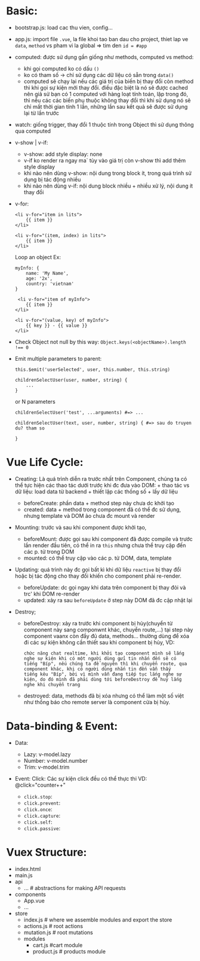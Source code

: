 # Basic:
- bootstrap.js: load cac thu vien, config...
- app.js: import file `.vue`, la file khoi tao ban dau cho project, thiet lap ve `data`, `method` vs pham vi la global => tim den `id = #app` 

- computed: được sử dụng gần giống như methods, computed vs method:
    + khi gọi computed ko có dấu `()`
    + ko có tham số -> chỉ sử dụng các dữ liệu có sẵn trong `data()`
    + computed sẽ chạy lại nếu các giá trị của biến bị thay đổi còn method thì khi gọi sự kiện mới thay đổi. điều đặc biệt là nó sẽ được 
    cached nên giả sử bạn có 1 computed với hàng loạt tính toán, lặp trong đó, thì nếu các các biến phụ thuộc không thay đổi thì khi sử 
    dụng nó sẽ chỉ mất thời gian tính 1 lần, những lần sau kết quả sẽ được sử dụng lại từ lần trước
    
- watch: giống trigger, thay đổi 1 thuộc tính trong Object thì sử dụng thông qua computed

- v-show | v-if:
    + v-show: add style display: none    
    + v-if ko render ra ngay ma` tùy vào giá trị còn v-show thì add thêm style display 
    + khi nào nên dùng v-show: nội dung trong block ít, trong quá trình sử dụng bị tác động nhiều    
    + khi nào nên dùng v-if: nội dung block nhiều + nhiều xử lý, nội dung ít thay đổi
- v-for:
    ```
    <li v-for="item in lits">
        {{ item }}
    </li>
    ```
    ```
    <li v-for="(item, index) in lits">
        {{ item }}
    </li>
    ```
    Loop an object Ex:
    
    ```
    myInfo: {
        name: 'My Name',
        age: '2x',
        country: 'vietnam'
    }
    
     <li v-for="item of myInfo">
        {{ item }}
    </li>
    
    <li v-for="(value, key) of myInfo">
        {{ key }} - {{ value }}
    </li>
    ```
- Check Object not null by this way:
    ```Object.keys(<objectName>).length !== 0```
    
- Emit multiple parameters to parent:
    ```
    this.$emit('userSelected', user, this.number, this.string)
    
    childrenSelectUser(user, number, string) {
        ...
    }
    ``` 
    or N parameters
    ```
    childrenSelectUser('test', ...arguments) #=> ...
    
    childrenSelectUser(text, user, number, string) { #=> sau do truyen du? tham so

    }
    ```
# Vue Life Cycle:
- Creating: Là quá trình diễn ra trước nhất trên Component, chúng ta có thể tực hiện các thao tác dưới trước khi đc đưa vào DOM:
        + thao tác vs dữ liệu: load data từ backend
        + thiết lập các thống số 
        + lấy dữ liệu
          
    * beforeCreate:  phần data + method step này chưa dc khởi tạo
    * created: data + method trong component đã có thể đc sử dụng, nhưng template và DOM ảo chưa đc mount và render 

- Mounting: trước và sau khi component được khởi tạo, 
    * beforeMount: được gọi sau khi component đã được compile và trước lần render đầu tiên, có thể in ra `this` nhưng 
    chưa thể truy cập đến các p. tử trong DOM
    * mounted: có thể truy cập vào các p. tử DOM, data, template
        
- Updating: quá trình này đc gọi bất kì khi dữ liệu `reactive` bị thay đổi hoặc bị tác động cho thay đổi khiến cho component phải re-render.
    * beforeUpdate: dc gọi ngay khi data trên component bị thay đỏi và trc' khi DOM re-render 
    * updated: xảy ra sau `beforeUpdate` ở step này DOM đã đc cập nhật lại
      
- Destroy;
    * beforeDestroy: xảy ra trước khi component bị hủy(chuyển từ component này sang componwnt khác, chuyển route,...) tại step 
    này component vaanx còn đầy đủ data, methods... thường dùng để xóa đi các sự kiện không cần thiết sau khi component bị hủy,
    VD: 
        ```
        chức năng chat realtime, khi khởi tạo component mình sẽ lắng nghe sự kiện khi có một người dùng gửi tin nhắn đến sẽ có 
        tiếng "Bíp", nếu chúng ta để nguyên thì khi chuyển route, qua component khác, khi có người dùng nhắn tin đến vẫn thấy 
        tiếng kêu "Bíp", bởi vì mình vẫn đang tiếp tục lắng nghe sự kiện, do đó mình đã phải dùng tới beforeDestroy để huỷ lắng 
        nghe khi chuyển trang
        ``` 
    * destroyed: data, methods đã bị xóa nhưng có thể làm một số việt như thồng báo cho remote server là component cừa bị hủy.

# Data-binding & Event:
- Data:
    + Lazy: v-model.lazy
    + Number: v-model.number
    + Trim: v-model.trim
    
- Event: Click: Các sự kiện click đều có thể thực thi VD: @click="counter++"
    + `click.stop`: 
    + `click.prevent`: 
    + `click.once`: 
    + `click.capture`: 
    + `click.self`: 
    + `click.passive`: 

# Vuex Structure:

+ index.html
+ main.js
+ api
    + ... # abstractions for making API requests
+ components
    + App.vue
    + ...
+ store
    + index.js          # where we assemble modules and export the store
    + actions.js        # root actions
    + mutation.js       # root mutations
    + modules
        + cart.js       #cart module
        + product.js    # products module


